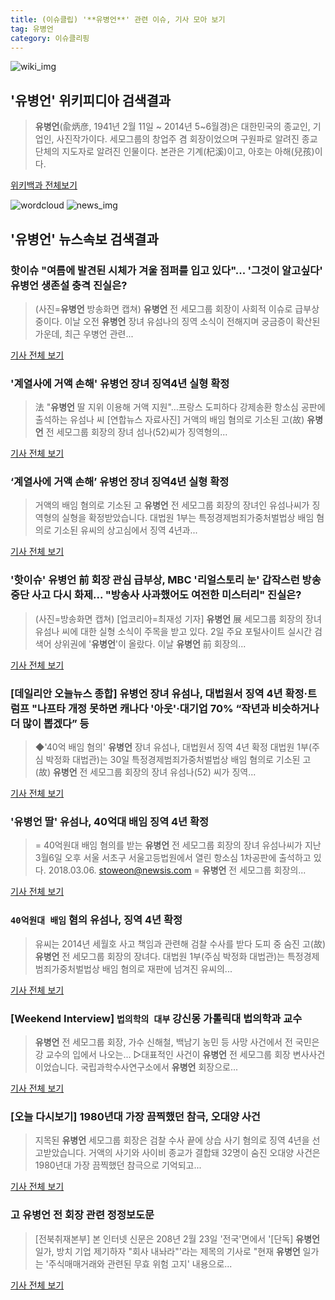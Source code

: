 ```yaml
---
title: (이슈클립) '**유병언**' 관련 이슈, 기사 모아 보기
tag: 유병언
category: 이슈클리핑
---
```

![wiki_img](https://user-images.githubusercontent.com/42597476/44503234-41136a80-a6d0-11e8-9071-6fc6418eafe4.png)
## **'**유병언**'** 위키피디아 검색결과
>**유병언**(兪炳彦, 1941년 2월 11일 ~ 2014년 5~6월경)은 대한민국의 종교인, 기업인, 사진작가이다. 세모그룹의 창업주 겸 회장이었으며 구원파로 알려진 종교단체의 지도자로 알려진 인물이다. 본관은 기계(杞溪)이고, 아호는 아해(兒孩)이다.

<a href="https://ko.wikipedia.org/wiki/유병언" target="_blank">위키백과 전체보기</a>

![wordcloud](https://s3.ap-northeast-2.amazonaws.com/lyrics101-wordcloud/2018-09-02-1535885563.png)
![news_img](https://user-images.githubusercontent.com/42597476/44507050-1206f400-a6e4-11e8-8d98-7ffbfebb353f.png)
## **'**유병언**'** 뉴스속보 검색결과
### 핫이슈 "여름에 발견된 시체가 겨울 점퍼를 입고 있다"... '그것이 알고싶다' **유병언** 생존설 충격 진실은?

>(사진=**유병언** 방송화면 캡쳐) **유병언** 전 세모그룹 회장이 사회적 이슈로 급부상 중이다.   이날 오전 **유병언** 장녀 유섬나의 징역 소식이 전해지며 궁금증이 확산된 가운데, 최근 우병언 관련...

<a href="http://www.siminilbo.co.kr/news/articleView.html?idxno=578076" target="_blank">기사 전체 보기</a>

### '계열사에 거액 손해' **유병언** 장녀 징역4년 실형 확정

>法 "**유병언** 딸 지위 이용해 거액 지원"…프랑스 도피하다 강제송환 항소심 공판에 출석하는 유섬나 씨 [연합뉴스 자료사진] 거액의 배임 혐의로 기소된 고(故) **유병언** 전 세모그룹 회장의 장녀 섬나(52)씨가 징역형의...

<a href="http://app.yonhapnews.co.kr/YNA/Basic/SNS/r.aspx?c=AKR20180831107500004&did=1195m" target="_blank">기사 전체 보기</a>

### ‘계열사에 거액 손해’ **유병언** 장녀 징역4년 실형 확정

>거액의 배임 혐의로 기소된 고 **유병언** 전 세모그룹 회장의 장녀인 유섬나씨가 징역형의 실형을 확정받았습니다. 대법원 1부는 특정경제범죄가중처벌법상 배임 혐의로 기소된 유씨의 상고심에서 징역 4년과...

<a href="http://news.kbs.co.kr/news/view.do?ncd=4032818&ref=A" target="_blank">기사 전체 보기</a>

### '핫이슈' **유병언** 前 회장 관심 급부상, MBC '리얼스토리 눈' 갑작스런 방송 중단 사고 다시 화제... "방송사 사과했어도 여전한 미스터리" 진실은?

>(사진=방송화면 캡쳐) [업코리아=최재성 기자] **유병언** 展 세모그룹 회장의 장녀 유섬나 씨에 대한 실형 소식이 주목을 받고 있다. 2일 주요 포털사이트 실시간 검색어 상위권에 '**유병언**'이 올랐다. 이날 **유병언** 前 회장의...

<a href="http://www.upkorea.net/news/articleView.html?idxno=381070" target="_blank">기사 전체 보기</a>

### [데일리안 오늘뉴스 종합] **유병언** 장녀 유섬나, 대법원서 징역 4년 확정·트럼프 "나프타 개정 못하면 캐나다 '아웃'·대기업 70% “작년과 비슷하거나 더 많이 뽑겠다” 등

>◆'40억 배임 혐의' **유병언** 장녀 유섬나, 대법원서 징역 4년 확정 대법원 1부(주심 박정화 대법관)는 30일 특정경제범죄가중처벌법상 배임 혐의로 기소된 고(故) **유병언** 전 세모그룹 회장의 장녀 유섬나(52) 씨가 징역...

<a href="http://www.dailian.co.kr/news/view/736728/?sc=naver" target="_blank">기사 전체 보기</a>

### '**유병언** 딸' 유섬나, 40억대 배임 징역 4년 확정

>= 40억원대 배임 혐의를 받는 **유병언** 전 세모그룹 회장의 장녀 유섬나씨가 지난 3월6일 오후 서울 서초구 서울고등법원에서 열린 항소심 1차공판에 출석하고 있다. 2018.03.06. stoweon@newsis.com = **유병언** 전 세모그룹 회장의...

<a href="http://www.newsis.com/view/?id=NISX20180901_0000406596&cID=10201&pID=10200" target="_blank">기사 전체 보기</a>

### `40억원대 배임` 혐의 유섬나, 징역 4년 확정

>유씨는 2014년 세월호 사고 책임과 관련해 검찰 수사를 받다 도피 중 숨진 고(故) **유병언** 전 세모그룹 회장의 장녀다. 대법원 1부(주심 박정화 대법관)는 특정경제범죄가중처벌법상 배임 혐의로 재판에 넘겨진 유씨의...

<a href="http://news.mk.co.kr/newsRead.php?year=2018&no=552257" target="_blank">기사 전체 보기</a>

### [Weekend Interview] `법의학의 대부` 강신몽 가톨릭대 법의학과 교수

>**유병언** 전 세모그룹 회장, 가수 신해철, 백남기 농민 등 사망 사건에서 전 국민은 강 교수의 입에서 나오는... ▷대표적인 사건이 **유병언** 전 세모그룹 회장 변사사건이었습니다. 국립과학수사연구소에서 **유병언** 회장으로...

<a href="http://news.mk.co.kr/newsRead.php?year=2018&no=549928" target="_blank">기사 전체 보기</a>

### [오늘 다시보기] 1980년대 가장 끔찍했던 참극, 오대양 사건

>지목된 **유병언** 세모그룹 회장은 검찰 수사 끝에 상습 사기 혐의로 징역 4년을 선고받았습니다. 거액의 사기와 사이비 종교가 결합돼 32명이 숨진 오대양 사건은 1980년대 가장 끔찍했던 참극으로 기억되고...

<a href="http://imnews.imbc.com/replay/2018/nwtoday/article/4790920_22669.html" target="_blank">기사 전체 보기</a>

### 고 **유병언** 전 회장 관련 정정보도문

> [전북취재본부]  본 인터넷 신문은 208년 2월 23일 '전국'면에서 '[단독] **유병언** 일가, 방치 기업 제기하자 "회사 내놔라"'라는 제목의 기사로 "현재 **유병언** 일가는 '주식매매거래와 관련된 무효 위험 고지' 내용으로...

<a href="http://www.pressian.com/news/article.html?no=208746&utm_source=naver&utm_medium=search" target="_blank">기사 전체 보기</a>


